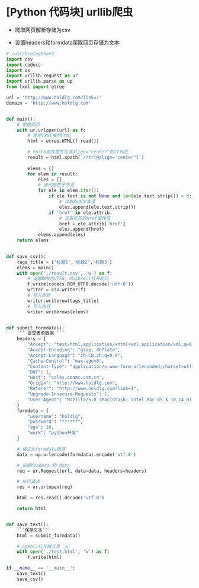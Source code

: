 # [Python 代码块] urllib爬虫

*   爬取网页解析存储为csv

*   设置headers和formdata爬取网页存储为文本

````python
# /usr/bin/python3
import csv
import codecs
import os
import urllib.request as ur
import urllib.parse as up
from lxml import etree

url = 'http://www.holdlg.com?link=1'
domain = 'http://www.holdlg.com'


def main():
    # 爬取网页
    with ur.urlopen(url) as f:
        # 使用lxml解析html
        html = etree.HTML(f.read())

        # xpath查找属性包含align="center"的tr标签
        result = html.xpath('//tr[@align="center"]')
        
        elems = []
        for elem in result:
            eles = []
            # 迭代标签子节点
            for ele in elem.iter():
                if ele.text is not None and len(ele.text.strip()) > 0:
                    # 读取标签文本值
                    eles.append(ele.text.strip())
                if 'href' in ele.attrib:
                    # 读取标签的href属性值
                    href = ele.attrib['href']
                    eles.append(href)
            elems.append(eles)
    return elems
            

def save_csv():
    tags_title = ['标题1','标题2','标题3']
    elems = main()
    with open('./result.csv', 'w') as f:
        # 设置BOM为UTF8，防止Execl打开乱码
        f.write(codecs.BOM_UTF8.decode('utf-8'))
        writer = csv.writer(f)
        # 写入标题
        writer.writerow(tags_title)
        # 写入内容
        writer.writerows(elems)


def submit_formdata():
    ``` 提交表单数据 ```
    headers = {
        "Accept": "text/html,application/xhtml+xml,application/xml;q=0.9,image/webp,image/apng,*/*;q=0.8",
        "Accept-Encoding": "gzip, deflate",
        "Accept-Language": "zh-CN,zh;q=0.9",
        "Cache-Control": "max-age=0",
        "Content-Type": "application/x-www-form-urlencoded;charset=utf-8",
        "DNT": 1,
        "Host": "sales.coamc.com.cn",
        "Origin": "http://www.holdlg.com",
        "Referer": "http://www.holdlg.com?link=1",
        "Upgrade-Insecure-Requests": 1,
        "User-Agent": "Mozilla/5.0 (Macintosh; Intel Mac OS X 10_14_0) AppleWebKit/537.36 (KHTML, like Gecko) Chrome/67.0.3396.87 Safari/537.36"
    }
    formdata = {
        "username": "holdlg",
        "password": "******",
        "age": 16,
        "work": "python开发"
    }

    # 格式化formdata数据
    data = up.urlencode(formdata).encode('utf-8')

    # 设置headers 和 data
    req = ur.Request(url, data=data, headers=headers)

    # 执行请求
    res = ur.urlopen(req)

    html = res.read().decode('utf-8')

    return html


def save_text():
    ```保存文本```
    html = submit_formdata()

    # open()打开模式是 `w`
    with open('./test.html', 'w') as f:
        f.write(html)

if __name__ == '__main__':
    save_text()
    save_csv()
````
